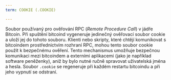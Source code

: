 ```yaml
---
term: COOKIE (.COOKIE)

---
```

Soubor používaný pro ověřování RPC (*Remote Procedure Call*) v jádře Bitcoin. Při spuštění bitcoind vygeneruje jedinečný ověřovací soubor cookie a uloží jej do tohoto souboru. Klienti nebo skripty, které chtějí komunikovat s bitcoindem prostřednictvím rozhraní RPC, mohou tento soubor cookie použít k bezpečnému ověření. Tento mechanismus umožňuje bezpečnou komunikaci mezi bitcoindem a externími aplikacemi (jako je například software peněženky), aniž by bylo nutné ručně spravovat uživatelská jména a hesla. Soubor `.cookie` se regeneruje při každém restartu bitcoindu a při jeho vypnutí se odstraní.